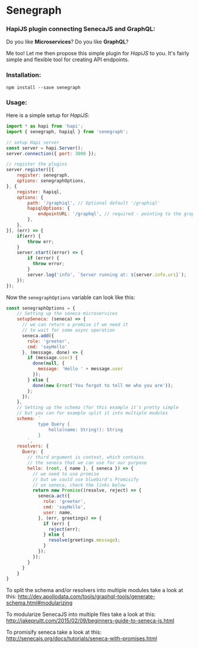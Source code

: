 # Senegraph

### HapiJS plugin connecting SenecaJS and GraphQL:

Do you like **Microservices**?
Do you like **GraphQL**?

Me too! Let me then propose this simple plugin for *HapiJS* to you. It's fairly simple and flexible tool for creating API endpoints.

### Installation:
```
npm install --save senegraph
```

### Usage:

Here is a simple setup for *HapiJS*:

```javascript
import * as hapi from 'hapi';
import { senegraph, hapiql } from 'senegraph';

// setup Hapi server
const server = hapi.Server();
server.connection({ port: 3000 });

// register the plugins
server.register([{
    register: senegraph,
    options: senegraphOptions,
}, {
    register: hapiql,
    options: {
        path: '/graphiql', // Optional default '/graphiql'
        hapiqlOptions: {
            endpointURL: '/graphql', // required - pointing to the graphQL route
        },
    },
}], (err) => {
    if(err) {
        throw err;
    }
    server.start((error) => {
        if (error) {
          throw error;
        }
        server.log('info', `Server running at: ${server.info.uri}`);
    });
});
```

Now the `senegraphOptions` variable can look like this:

```javascript
const senegraphOptions = {
    // Setting up the seneca microservices
    setupSeneca: (seneca) => {
      // we can return a promise if we need it
      // to wait for some async operation
      seneca.add({
        role: 'greeter',
        cmd: 'sayHello'
      }, (message, done) => {
        if (message.user) {
          done(null, {
            message: 'Hello ' + message.user
          });
        } else {
          done(new Error('You forgot to tell me who you are'));
        };
      });
    },
    // Setting up the schema (for this example it's pretty simple
    // but you can for example split it into multiple modules
    schema: `
            type Query {
                hello(name: String!): String
            }
        `,
    resolvers: {
      Query: {
        // third argument is context, which contains
        // the seneca that we can use for our purpose
        hello: (root, { name }, { seneca }) => {
          // we need to use promise
          // but we could use bluebird's Promisify
          // on seneca, check the links below
          return new Promise((resolve, reject) => {
            seneca.act({
              role: 'greeter',
              cmd: 'sayHello',
              user: name,
            }, (err, greetings) => {
              if (err) {
                reject(err);
              } else {
                resolve(greetings.message);
              }
            });
          });
        }
      }
    }
}
```

To split the schema and/or resolvers into multiple modules take a look at this:
http://dev.apollodata.com/tools/graphql-tools/generate-schema.html#modularizing

To modularize SenecaJS into multiple files take a look at this:
http://jakepruitt.com/2015/02/09/beginners-guide-to-seneca-js.html

To promisify seneca take a look at this:
http://senecajs.org/docs/tutorials/seneca-with-promises.html
